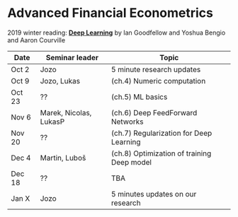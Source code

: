 # Advanced Financial Econometrics

2019 winter reading: [**Deep Learning**](https://www.deeplearningbook.org/) by Ian Goodfellow and Yoshua Bengio and Aaron Courville 

|Date	|	Seminar leader	| Topic
|------|------|--------|
|Oct 2	|	Jozo	|	5 minute research updates		
|Oct 9	|	Jozo, Lukas	|	(ch.4) Numeric computation	
|Oct 23	|	??	|	(ch.5) ML basics	
|Nov 6  |	Marek, Nicolas, LukasP	|	(ch.6) Deep FeedForward Networks	
|Nov 20	|	??	|	(ch.7) Regularization for Deep Learning	
|Dec 4	|	Martin, Luboš	|	(ch.8) Optimization of training Deep model			
|Dec 18	|	??	|	TBA		
|Jan X	|	Jozo	|	5 minutes updates on our research
